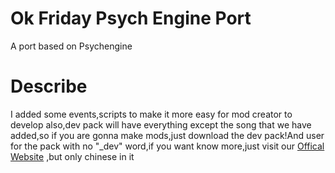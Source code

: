 # Ok Friday Psych Engine Port
A port based on Psychengine
# Describe
I added some events,scripts to make it more easy for mod creator to develop
also,dev pack will have everything except the song that we have added,so if you
are gonna make mods,just download the dev pack!And user for the pack with no "_dev"
word,if you want know more,just visit our [Offical Website](ofpepchinese.eu.org "ofpep's official blog")
,but only chinese in it
